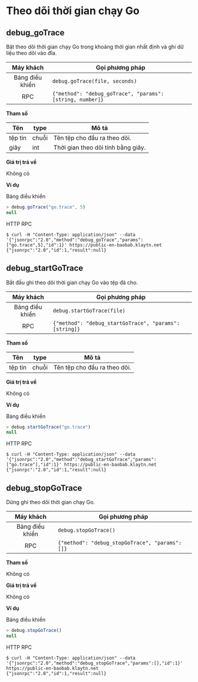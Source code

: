 # Theo dõi thời gian chạy Go

## debug_goTrace <a id="debug_gotrace"></a>

Bật theo dõi thời gian chạy Go trong khoảng thời gian nhất định và ghi dữ liệu theo dõi vào đĩa.

|    Máy khách    | Gọi phương pháp                                           |
|:---------------:| --------------------------------------------------------- |
| Bảng điều khiển | `debug.goTrace(file, seconds)`                            |
|       RPC       | `{"method": "debug_goTrace", "params": [string, number]}` |

**Tham số**

| Tên     | type  | Mô tả                              |
| ------- | ----- | ---------------------------------- |
| tệp tin | chuỗi | Tên tệp cho đầu ra theo dõi.       |
| giây    | int   | Thời gian theo dõi tính bằng giây. |

**Giá trị trả về**

Không có

**Ví dụ**

Bảng điều khiển
```javascript
> debug.goTrace("go.trace", 5)
null
```
HTTP RPC

```shell
$ curl -H "Content-Type: application/json" --data '{"jsonrpc":"2.0","method":"debug_goTrace","params":["go.trace",5],"id":1}' https://public-en-baobab.klaytn.net
{"jsonrpc":"2.0","id":1,"result":null}
```


## debug_startGoTrace <a id="debug_startgotrace"></a>

Bắt đầu ghi theo dõi thời gian chạy Go vào tệp đã cho.

|    Máy khách    | Gọi phương pháp                                        |
|:---------------:| ------------------------------------------------------ |
| Bảng điều khiển | `debug.startGoTrace(file)`                             |
|       RPC       | `{"method": "debug_startGoTrace", "params": [string]}` |

**Tham số**

| Tên     | type  | Mô tả                        |
| ------- | ----- | ---------------------------- |
| tệp tin | chuỗi | Tên tệp cho đầu ra theo dõi. |

**Giá trị trả về**

Không có

**Ví dụ**

Bảng điều khiển
```javascript
> debug.startGoTrace("go.trace")
null
```
HTTP RPC
```shell
$ curl -H "Content-Type: application/json" --data '{"jsonrpc":"2.0","method":"debug_startGoTrace","params":["go.trace"],"id":1}' https://public-en-baobab.klaytn.net
{"jsonrpc":"2.0","id":1,"result":null}
```


## debug_stopGoTrace <a id="debug_stopgotrace"></a>

Dừng ghi theo dõi thời gian chạy Go.

|    Máy khách    | Gọi phương pháp                                 |
|:---------------:| ----------------------------------------------- |
| Bảng điều khiển | `debug.stopGoTrace()`                           |
|       RPC       | `{"method": "debug_stopGoTrace", "params": []}` |

**Tham số**

Không có

**Giá trị trả về**

Không có

**Ví dụ**

Bảng điều khiển
```javascript
> debug.stopGoTrace()
null
```
HTTP RPC
```shell
$ curl -H "Content-Type: application/json" --data '{"jsonrpc":"2.0","method":"debug_stopGoTrace","params":[],"id":1}' https://public-en-baobab.klaytn.net
{"jsonrpc":"2.0","id":1,"result":null}
```

